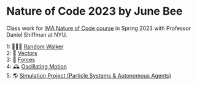 # Nature of Code 2023 by June Bee
Class work for [IMA Nature of Code course](https://github.com/nature-of-code/noc-syllabus-S23) in Spring 2023 with Professor Daniel Shiffman at NYU.

1: 🚶🏼‍♂️ [Random Walker](https://junebee66.github.io/co-vision/)<br/> 
2: 🏹 [Vectors](https://junebee66.github.io/co-vision/)<br/> 
3: 💨 [Forces](https://junebee66.github.io/co-vision/)<br/> 
4: 🕰️ [Oscillating Motion](https://junebee66.github.io/co-vision/)<br/> 
5: 🌎 [Simulation Project (Particle Systems & Autonomous Agents)](https://junebee66.github.io/co-vision/)<br/> 
